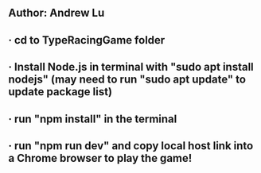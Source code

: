 ## Author: Andrew Lu

## · cd to TypeRacingGame folder
## · Install Node.js in terminal with "sudo apt install nodejs" (may need to run "sudo apt update" to update package list)
## · run "npm install" in the terminal
## · run "npm run dev" and copy local host link into a Chrome browser to play the game!
